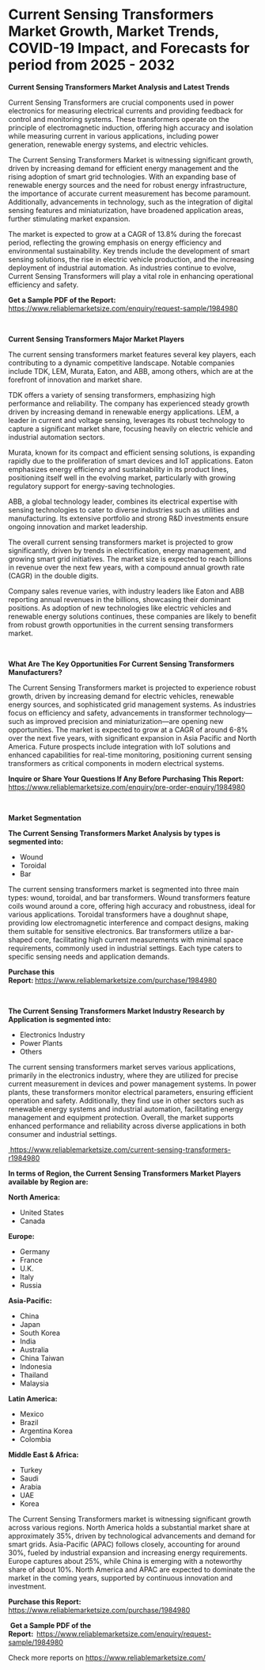 <p><h1>Current Sensing Transformers Market Growth, Market Trends, COVID-19 Impact, and Forecasts for period from 2025 - 2032</h1></p><p><strong>Current Sensing Transformers Market Analysis and Latest Trends</strong></p>
<p><p>Current Sensing Transformers are crucial components used in power electronics for measuring electrical currents and providing feedback for control and monitoring systems. These transformers operate on the principle of electromagnetic induction, offering high accuracy and isolation while measuring current in various applications, including power generation, renewable energy systems, and electric vehicles.</p><p>The Current Sensing Transformers Market is witnessing significant growth, driven by increasing demand for efficient energy management and the rising adoption of smart grid technologies. With an expanding base of renewable energy sources and the need for robust energy infrastructure, the importance of accurate current measurement has become paramount. Additionally, advancements in technology, such as the integration of digital sensing features and miniaturization, have broadened application areas, further stimulating market expansion.</p><p>The market is expected to grow at a CAGR of 13.8% during the forecast period, reflecting the growing emphasis on energy efficiency and environmental sustainability. Key trends include the development of smart sensing solutions, the rise in electric vehicle production, and the increasing deployment of industrial automation. As industries continue to evolve, Current Sensing Transformers will play a vital role in enhancing operational efficiency and safety.</p></p>
<p><strong>Get a Sample PDF of the Report:&nbsp;</strong> <a href="https://www.reliablemarketsize.com/enquiry/request-sample/1984980?utm_campaign=1998&utm_medium=2&utm_source=Github&utm_content=ia&utm_term=10022025&utm_id=current-sensing-transformers">https://www.reliablemarketsize.com/enquiry/request-sample/1984980</a></p>
<p>&nbsp;</p>
<p><strong>Current Sensing Transformers Major Market Players</strong></p>
<p><p>The current sensing transformers market features several key players, each contributing to a dynamic competitive landscape. Notable companies include TDK, LEM, Murata, Eaton, and ABB, among others, which are at the forefront of innovation and market share.</p><p>TDK offers a variety of sensing transformers, emphasizing high performance and reliability. The company has experienced steady growth driven by increasing demand in renewable energy applications. LEM, a leader in current and voltage sensing, leverages its robust technology to capture a significant market share, focusing heavily on electric vehicle and industrial automation sectors.</p><p>Murata, known for its compact and efficient sensing solutions, is expanding rapidly due to the proliferation of smart devices and IoT applications. Eaton emphasizes energy efficiency and sustainability in its product lines, positioning itself well in the evolving market, particularly with growing regulatory support for energy-saving technologies.</p><p>ABB, a global technology leader, combines its electrical expertise with sensing technologies to cater to diverse industries such as utilities and manufacturing. Its extensive portfolio and strong R&D investments ensure ongoing innovation and market leadership.</p><p>The overall current sensing transformers market is projected to grow significantly, driven by trends in electrification, energy management, and growing smart grid initiatives. The market size is expected to reach billions in revenue over the next few years, with a compound annual growth rate (CAGR) in the double digits.</p><p>Company sales revenue varies, with industry leaders like Eaton and ABB reporting annual revenues in the billions, showcasing their dominant positions. As adoption of new technologies like electric vehicles and renewable energy solutions continues, these companies are likely to benefit from robust growth opportunities in the current sensing transformers market.</p></p>
<p>&nbsp;</p>
<p><strong>What Are The Key Opportunities For Current Sensing Transformers Manufacturers?</strong></p>
<p><p>The Current Sensing Transformers market is projected to experience robust growth, driven by increasing demand for electric vehicles, renewable energy sources, and sophisticated grid management systems. As industries focus on efficiency and safety, advancements in transformer technology—such as improved precision and miniaturization—are opening new opportunities. The market is expected to grow at a CAGR of around 6-8% over the next five years, with significant expansion in Asia Pacific and North America. Future prospects include integration with IoT solutions and enhanced capabilities for real-time monitoring, positioning current sensing transformers as critical components in modern electrical systems.</p></p>
<p><strong>Inquire or Share Your Questions If Any Before Purchasing This Report:</strong> <a href="https://www.reliablemarketsize.com/enquiry/pre-order-enquiry/1984980?utm_campaign=1998&utm_medium=2&utm_source=Github&utm_content=ia&utm_term=10022025&utm_id=current-sensing-transformers">https://www.reliablemarketsize.com/enquiry/pre-order-enquiry/1984980</a></p>
<p>&nbsp;</p>
<p><strong>Market Segmentation</strong></p>
<p><strong>The Current Sensing Transformers Market Analysis by types is segmented into:</strong></p>
<p><ul><li>Wound</li><li>Toroidal</li><li>Bar</li></ul></p>
<p><p>The current sensing transformers market is segmented into three main types: wound, toroidal, and bar transformers. Wound transformers feature coils wound around a core, offering high accuracy and robustness, ideal for various applications. Toroidal transformers have a doughnut shape, providing low electromagnetic interference and compact designs, making them suitable for sensitive electronics. Bar transformers utilize a bar-shaped core, facilitating high current measurements with minimal space requirements, commonly used in industrial settings. Each type caters to specific sensing needs and application demands.</p></p>
<p><strong>Purchase this Report:&nbsp;</strong><a href="https://www.reliablemarketsize.com/purchase/1984980?utm_campaign=1998&utm_medium=2&utm_source=Github&utm_content=ia&utm_term=10022025&utm_id=current-sensing-transformers">https://www.reliablemarketsize.com/purchase/1984980</a></p>
<p>&nbsp;</p>
<p><strong>The Current Sensing Transformers Market Industry Research by Application is segmented into:</strong></p>
<p><ul><li>Electronics Industry</li><li>Power Plants</li><li>Others</li></ul></p>
<p><p>The current sensing transformers market serves various applications, primarily in the electronics industry, where they are utilized for precise current measurement in devices and power management systems. In power plants, these transformers monitor electrical parameters, ensuring efficient operation and safety. Additionally, they find use in other sectors such as renewable energy systems and industrial automation, facilitating energy management and equipment protection. Overall, the market supports enhanced performance and reliability across diverse applications in both consumer and industrial settings.</p></p>
<p><a href="https://www.reliablemarketsize.com/current-sensing-transformers-r1984980?utm_campaign=1998&utm_medium=2&utm_source=Github&utm_content=ia&utm_term=10022025&utm_id=current-sensing-transformers">&nbsp;https://www.reliablemarketsize.com/current-sensing-transformers-r1984980</a></p>
<p><strong>In terms of Region, the Current Sensing Transformers Market Players available by Region are:</strong></p>
<p>
    <p> <strong> North America: </strong>
        <ul>
            <li>United States</li>
            <li>Canada</li>
        </ul>
        </p> 
    <p> <strong> Europe: </strong>
        <ul>
            <li>Germany</li>
            <li>France</li>
            <li>U.K.</li>
            <li>Italy</li>
            <li>Russia</li>
        </ul>
        </p> 
    <p> <strong> Asia-Pacific: </strong>
        <ul>
            <li>China</li>
            <li>Japan</li>
            <li>South Korea</li>
            <li>India</li>
            <li>Australia</li>
            <li>China Taiwan</li>
            <li>Indonesia</li>
            <li>Thailand</li>
            <li>Malaysia</li>
        </ul>
        </p> 
    <p> <strong> Latin America: </strong>
        <ul>
            <li>Mexico</li>
            <li>Brazil</li>
            <li>Argentina Korea</li>
            <li>Colombia</li>
        </ul>
        </p> 
    <p> <strong> Middle East & Africa: </strong>
        <ul>
            <li>Turkey</li>
            <li>Saudi</li>
            <li>Arabia</li>
            <li>UAE</li>
            <li>Korea</li>
        </ul>
    </p>
    </p>
<p><p>The Current Sensing Transformers market is witnessing significant growth across various regions. North America holds a substantial market share at approximately 35%, driven by technological advancements and demand for smart grids. Asia-Pacific (APAC) follows closely, accounting for around 30%, fueled by industrial expansion and increasing energy requirements. Europe captures about 25%, while China is emerging with a noteworthy share of about 10%. North America and APAC are expected to dominate the market in the coming years, supported by continuous innovation and investment.</p></p>
<p><strong>Purchase this Report: </strong><a href="https://www.reliablemarketsize.com/purchase/1984980?utm_campaign=1998&utm_medium=2&utm_source=Github&utm_content=ia&utm_term=10022025&utm_id=current-sensing-transformers">https://www.reliablemarketsize.com/purchase/1984980</a></p>
<p>&nbsp;<strong>Get a Sample PDF of the Report:&nbsp;&nbsp;</strong><a href="https://www.reliablemarketsize.com/enquiry/request-sample/1984980?utm_campaign=1998&utm_medium=2&utm_source=Github&utm_content=ia&utm_term=10022025&utm_id=current-sensing-transformers">https://www.reliablemarketsize.com/enquiry/request-sample/1984980</a></p>
<p><strong></strong></p>
<p>Check more reports on <a href="https://www.reliablemarketsize.com/?utm_campaign=1998&utm_medium=2&utm_source=Github&utm_content=ia&utm_term=10022025&utm_id=current-sensing-transformers">https://www.reliablemarketsize.com/</a></p>